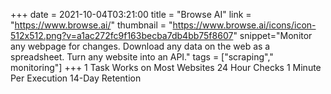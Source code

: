 +++
date = 2021-10-04T03:21:00
title = "Browse AI"
link = "https://www.browse.ai/"
thumbnail = "https://www.browse.ai/icons/icon-512x512.png?v=a1ac272fc9f163becba7db4bb75f8607"
snippet="Monitor any webpage for changes. Download any data on the web as a spreadsheet. Turn any website into an API."
tags = ["scraping"," monitoring"]
+++
1 Task
Works on Most Websites
24 Hour Checks
1 Minute Per Execution
14-Day Retention

